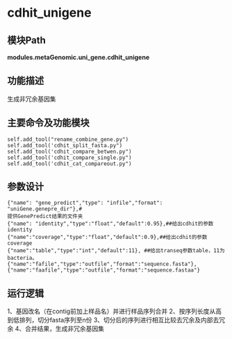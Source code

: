 cdhit_unigene
==========================

模块Path
-----------

**modules.metaGenomic.uni_gene.cdhit_unigene**

功能描述
-----------------------------------

生成非冗余基因集

主要命令及功能模块
-----------------------------------

```
self.add_tool("rename_combine_gene.py")
self.add_tool('cdhit_split_fasta.py")
self.add_tool('cdhit_compare_betwen.py")
self.add_tool('cdhit_compare_single.py")
self.add_tool('cdhit_cat_compareout.py")
```

参数设计
-----------------------------------

```
{"name": "gene_predict","type": "infile","format": "uniGene.genepre_dir"},#
提供GenePredict结果的文件夹
{"name": "identity","type":"float","default":0.95},##给出cdhit的参数identity
{"name":"coverage","type":"float","default":0.9},##给出cdhit的参数coverage
{"name":"table","type":"int","default":11}, ##给出transeq参数table，11为bacteria。
{"name":"fafile","type":"outfile","format":"sequence.fasta"},
{"name":"faafile","type":"outfile","format":"sequence.fastaa"}

```

运行逻辑
-----------------------------------

1、基因改名（在contig前加上样品名）并进行样品序列合并
2、按序列长度从高到低排列，切分fasta序列至n份
3、切分后的序列进行相互比较去冗余及内部去冗余
4、合并结果，生成非冗余基因集
